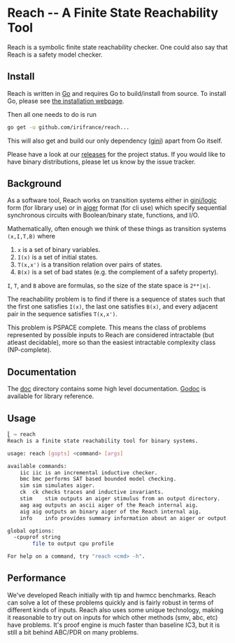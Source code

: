 # Reach -- A Finite State Reachability Tool

Reach is a symbolic finite state reachability checker.  One could also say that
Reach is a safety model checker.

## Install

Reach is written in [Go](http://golang.org) and requires Go to build/install from
source.  To install Go, please see [the installation webpage](http://golang.org/doc/install).

Then all one needs to do is run

```sh
go get -u github.com/irifrance/reach...
```

This will also get and build our only dependency ([gini](http://github.com/irifrance/gini))
apart from Go itself.

Please have a look at our
[releases](http://github.com/irifrance/reach/releases) for the project
status.  If you would like to have binary distributions, please let us know by the issue
tracker.

## Background

As a software tool, Reach works on transition systems either in
[gini/logic](https://godoc.org/github.com/irifrance/gini/logic#S) form (for
library use) or in
[aiger](http://fmv.jku.at/aiger/) format (for cli use) which specify sequential
synchronous circuits with Boolean/binary state, functions, and I/O.  

Mathematically, often enough we think of these things as
transition systems `(x,I,T,B)` where

1. `x` is a set of binary variables.
1. `I(x)` is a set of initial states.
1. `T(x,x')` is a transition relation over pairs of states.
1. `B(x)` is a set of bad states (e.g. the complement of a safety property).

`I`, `T`, and `B` above are formulas, so the size of the state space is
`2**|x|`.

The reachability problem is to find if there is a sequence of states
such that the first one satisfies `I(x)`, the last one satisfies `B(x)`,
and every adjacent pair in the sequence satisfies `T(x,x')`.

This problem is PSPACE complete. This means the class of problems represented
by possible inputs to Reach are considered intractable (but atleast
decidable), more so than the easiest intractable complexity class (NP-complete).

## Documentation
The [doc](https://github.com/irifrance/reach/tree/master/doc) directory contains some high
level documentation.  [Godoc](https://godoc.org/github.com/irifrance/reach) is
available for library reference.


## Usage
```sh
⎣ ⇨ reach
Reach is a finite state reachability tool for binary systems.

usage: reach [gopts] <command> [args]

available commands:
	iic	iic is an incremental inductive checker.
	bmc	bmc performs SAT based bounded model checking.
	sim	sim simulates aiger.
	ck	ck checks traces and inductive invariants.
	stim	stim outputs an aiger stimulus from an output directory.
	aag	aag outputs an ascii aiger of the Reach internal aig.
	aig	aig outputs an binary aiger of the Reach internal aig.
	info	info provides summary information about an aiger or output.

global options:
  -cpuprof string
    	file to output cpu profile

For help on a command, try "reach <cmd> -h".
```

## Performance

We've developed Reach initially with tip and hwmcc benchmarks. Reach can
solve a lot of these problems quickly and is fairly robust in terms of 
different kinds of inputs.  Reach also uses some unique technology, making
it reasonable to try out on inputs for which other methods (smv, abc, etc)
have problems.  It's proof engine is much faster than baseline IC3, but it
is still a bit behind ABC/PDR on many problems. 



